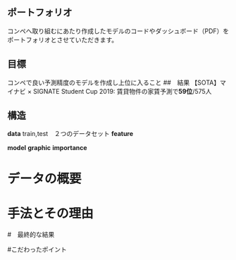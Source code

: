 ## ポートフォリオ
コンペへ取り組むにあたり作成したモデルのコードやダッシュボード（PDF）をポートフォリオとさせていただきます。
## 目標
コンペで良い予測精度のモデルを作成し上位に入ること
##　結果
【SOTA】マイナビ × SIGNATE Student Cup 2019: 賃貸物件の家賃予測で**59位**/575人
## 構造
**data**
train,test　２つのデータセット
**feature**

**model**
**graphic**
**importance**

# データの概要
# 手法とその理由
#　最終的な結果

#こだわったポイント
